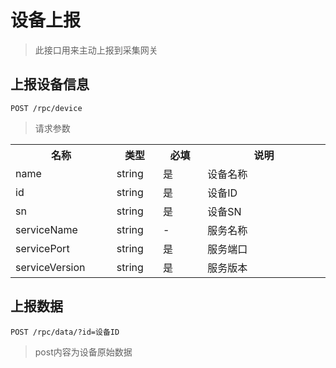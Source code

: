 # 设备上报

> 此接口用来主动上报到采集网关

## 上报设备信息

```
POST /rpc/device
```

> 请求参数
<table>
    <tr>
        <th style="width:150px;">名称</th>
        <th style="width:60px;">类型</th>
        <th style="width:60px;">必填</th>
        <th style="width:200px;">说明</th>
    </tr>
    <tr>
        <td>name</td>
        <td>string</td>
        <td>是</td>
        <td>设备名称</td>
    </tr>
    <tr>
        <td>id</td>
        <td>string</td>
        <td>是</td>
        <td>设备ID</td>
    </tr>
    <tr>
        <td>sn</td>
        <td>string</td>
        <td>是</td>
        <td>设备SN</td>
    </tr>
    <tr>
        <td>serviceName</td>
        <td>string</td>
        <td>-</td>
        <td>服务名称</td>
    </tr>
    <tr>
        <td>servicePort</td>
        <td>string</td>
        <td>是</td>
        <td>服务端口</td>
    </tr>
    <tr>
        <td>serviceVersion</td>
        <td>string</td>
        <td>是</td>
        <td>服务版本</td>
    </tr>
</table>

## 上报数据

```
POST /rpc/data/?id=设备ID
```

> post内容为设备原始数据